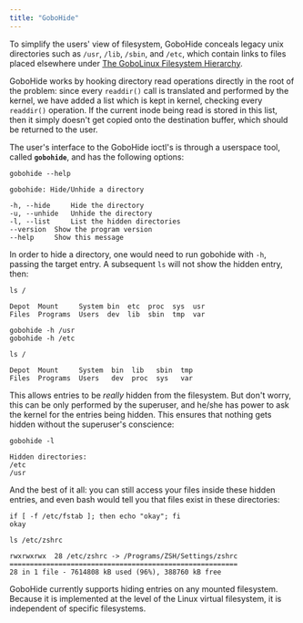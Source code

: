 ```yaml
---
title: "GoboHide"
---
```


To simplify the users' view of filesystem, GoboHide conceals legacy unix
directories such as `/usr`, `/lib`, `/sbin`, and `/etc`, which contain links to
files placed elsewhere under
[The GoboLinux Filesystem Hierarchy](/Overview/GoboLinux-Filesystem-Hierarchy/).

GoboHide works by hooking directory read operations directly in the root of the
problem: since every `readdir()` call is translated and performed by the kernel,
we have added a list which is kept in kernel, checking every `readdir()`
operation. If the current inode being read is stored in this list, then it
simply doesn't get copied onto the destination buffer, which should be returned
to the user.

The user's interface to the GoboHide ioctl's is through a userspace tool, called
**`gobohide`**, and has the following options:

```
gobohide --help

gobohide: Hide/Unhide a directory

-h, --hide     Hide the directory
-u, --unhide   Unhide the directory
-l, --list     List the hidden directories
--version  Show the program version
--help     Show this message
```

In order to hide a directory, one would need to run gobohide with `-h`, passing
the target entry. A subsequent `ls` will not show the hidden entry, then:

```
ls /

Depot  Mount     System bin  etc  proc  sys  usr
Files  Programs  Users  dev  lib  sbin  tmp  var

gobohide -h /usr
gobohide -h /etc

ls /

Depot  Mount     System  bin  lib   sbin  tmp
Files  Programs  Users   dev  proc  sys   var
```

This allows entries to be _really_ hidden from the filesystem. But don't worry,
this can be only performed by the superuser, and he/she has power to ask the
kernel for the entries being hidden. This ensures that nothing gets hidden
without the superuser's conscience:

```
gobohide -l

Hidden directories:
/etc
/usr
```

And the best of it all: you can still access your files inside these hidden
entries, and even bash would tell you that files exist in these directories:

```fish
if [ -f /etc/fstab ]; then echo "okay"; fi
okay

ls /etc/zshrc

rwxrwxrwx  28 /etc/zshrc -> /Programs/ZSH/Settings/zshrc
========================================================
28 in 1 file - 7614808 kB used (96%), 388760 kB free
```

GoboHide currently supports hiding entries on any mounted filesystem. Because it
is implemented at the level of the Linux virtual filesystem, it is independent
of specific filesystems.
